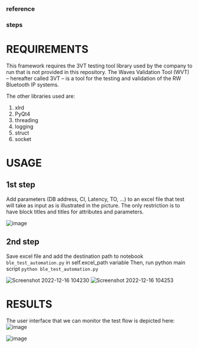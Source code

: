### reference


### steps


# REQUIREMENTS
This framework requires the 3VT testing tool library used by the company to run that is not provided in this repository. The Waves Validation Tool (WVT) – hereafter called 3VT – is a tool for the testing and validation of the RW Bluetooth IP systems.


The other libraries used are:
1. xlrd
2. PyQt4 
3. threading
4. logging
5. struct
6. socket

# USAGE
## 1st step 
Add parameters (DB address, CI, Latency, TO, ...) to an excel file that test will take as input as is illustrated in the picture. The only restriction is to have block titles and titles for attributes and parameters.

![image](https://user-images.githubusercontent.com/81852029/208056061-4ec360dd-1da6-4ead-863f-77eec1d91800.png)

## 2nd step 
Save excel file and add the destination path to notebook ```ble_test_automation.py``` in self.excel_path variable
Then, run python main script 
```python ble_test_automation.py```

![Screenshot 2022-12-16 104230](https://user-images.githubusercontent.com/81852029/208058886-f7d7951a-52e3-4760-a511-77276db494fb.png)
![Screenshot 2022-12-16 104253](https://user-images.githubusercontent.com/81852029/208058936-1afa2b37-abf8-4bad-92b8-a37825ac5381.png)


# RESULTS
The user interface that we can monitor the test flow is depicted here: 
![image](https://user-images.githubusercontent.com/81852029/204503591-c94f567b-1d66-41c8-afbc-e3e996bc11fd.png)

![image](https://user-images.githubusercontent.com/81852029/204503666-507a0d1b-4afe-4bb2-8f0a-286369d0bc87.png)
